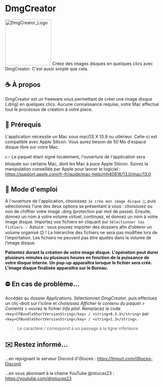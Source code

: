 # DmgCreator

<img width="150" alt="DmgCreator_Logo" src="https://user-images.githubusercontent.com/108399865/236689341-c70da0e4-c99c-47f9-980d-8a070fbaf443.png">
Créez des images disques en quelques clics avec DmgCreator. C'est aussi simple que cela.

## ☕️ À propos
DmgCreator est un freeware vous permettant de créer une image disque (.dmg) en quelques clics. Aucune connaissance requise, votre Mac effectue tout le processus de création à votre place.

## 🚀 Prérequis
L'application nécessite un Mac sous macOS X 10.9 ou ultérieur. Celle-ci est compatible avec Apple Silicon.
Vous aurez besoin de 50 Mo d'espace disque libre sur votre Mac.

👉 Le paquet étant signé localement, l'ouverture de l'application sera bloquée sur certains Mac, dont les Mac à puce Apple Silicon. Suivez la manipulation conseillée par Apple pour lancer le logiciel : https://support.apple.com/fr-fr/guide/mac-help/mh40616/13.0/mac/13.0

## 📖 Mode d'emploi
À l'ouverture de l'application, choisissez `Je crée mon image disque 🚀`, puis sélectionnez l'une des deux options se présentant à vous : choisissez ou non de chiffrer votre image .dmg (protection par mot de passe).
Ensuite, donnez un nom à votre volume virtuel, continuez, et donnez un nom à votre image disque.
Importez vos fichiers en cliquant sur `Sélectionner les fichiers`. 💡 Astuce : vous pouvez importer des dossiers afin d’obtenir un volume organisé 😉 ! La hiérarchie des fichiers ne sera pas modifiée lors de l’importation. Les fichiers ne peuvent pas être ajustés dans le volume de l’image disque.

**Patientez durant la création de votre image disque. L'opération peut durer plusieurs minutes ou plusieurs heures en fonction de la puissance de votre disque interne. Un pop-up apparaîtra lorsque le fichier sera créé. L'image disque finalisée apparaîtra sur le Bureau.**

## ⛔️ En cas de problème...
Accédez au dossier *Applications*. Sélectionnez *DmgCreator*, puis effectuez un clic-droit sur l'icône et choisissez *Afficher le contenu du paquet* > *Contents* > ouvrez le fichier *Info.plist*. Remplacez le code `<key>CFBundleShortVersionString</key> / <string>0.X.X</string>` par `<key>CFBundleShortVersionString</key> /
<string>1.3</string>`.
> Le caractère */* correspond à un passage à la ligne inférieure.

## ✉️ Restez informé...
...en rejoignant le serveur Discord d'iStuces : https://tinyurl.com/iStuces-Discord

...en vous abonnant à la chaine YouTube @istuces23 : https://youtube.com/@istuces23
